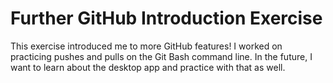 # Further GitHub Introduction Exercise

This exercise introduced me to more GitHub features! I worked on practicing pushes and pulls on the Git Bash command line. In the future, I want to learn about the desktop app and practice with that as well.
